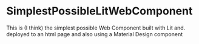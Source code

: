 # SimplestPossibleLitWebComponent
This is (I think) the simplest possible Web Component built with Lit and. deployed to an html page and also using a Material Design component 
